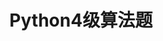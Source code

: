 ---
title: Python4级算法题
tags:
  - 电子协会考级
  - Python四级
icon: tabler:rosette-number-4
createTime: 2025/03/17 13:38:41
permalink: /qceitseries/Python/python4/python41.html
---